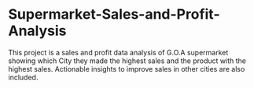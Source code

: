 # Supermarket-Sales-and-Profit-Analysis
This project is a sales and profit data analysis of G.O.A supermarket showing which City they made the highest sales and the product with the highest sales. Actionable insights to improve sales in other cities are also included.
